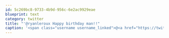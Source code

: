 ```yaml
---
id: 5c269bc8-9733-4b9d-956c-6e2ac9929eae
blueprint: text
category: twitter
title: "'@ryanleroux Happy birthday man!!"
caption: '<span class="username username_linked">@<a href="https://twitter.com/ryanleroux" title="Ryan Le Roux">ryanleroux</a></span> Happy birthday man!!'
---
```

